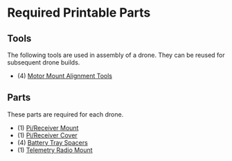 Required Printable Parts
==

Tools
--

The following tools are used in assembly of a drone. They can be reused for subsequent drone builds.
- (4) [Motor Mount Alignment Tools](../../3d_models/motor_mount_alignment_tool/daya_680_motor_mount_tool.stl)

Parts
--

These parts are required for each drone.
- (1) [Pi/Receiver Mount](../../3d_models/top_mounting_plate/top_mounting_plate.stl)
- (1) [Pi/Receiver Cover](../../3d_models/top_mounting_plate/top_mounting_plate_lid.stl)
- (4) [Battery Tray Spacers](../../3d_models/battery_mount_washer/battery_mount_washer.stl)
- (1) [Telemetry Radio Mount](../../3d_models/telem_radio_mount/telem_radio_mount.stl)
